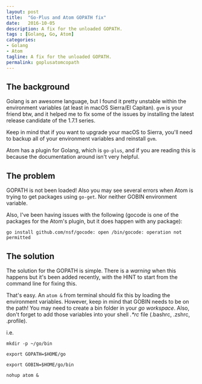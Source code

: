 ```yaml
---
layout: post
title:  "Go-Plus and Atom GOPATH fix"
date:   2016-10-05
description: A fix for the unloaded GOPATH.
tags : [Golang, Go, Atom]
categories:
- Golang
- Atom
tagline: A fix for the unloaded GOPATH.
permalink: goplusatomcopath
---
```


## The background

Golang is an awesome language, but I found it pretty unstable within the environment variables (at least in macOS Sierra/El Capitan). `gvm` is your friend btw, and it helped me to fix some of the issues by installing the latest release candidate of the 1.7.1 series.

Keep in mind that if you want to upgrade your macOS to Sierra, you'll  need to backup all of your environment variables and reinstall `gvm`.

Atom has a plugin for Golang, which is `go-plus`, and if you are reading this is because the documentation around isn't very helpful.

## The problem

GOPATH is not been loaded! Also you may see several errors when Atom is trying to get packages using `go-get`. Nor neither GOBIN environment variable.

Also, I've been having issues with the following (gocode is one of the packages for the Atom's plugin, but it does happen with any package):

```
go install github.com/nsf/gocode: open /bin/gocode: operation not permitted
```


## The solution

The solution for the GOPATH is simple. There is a _warning_ when this happens but it's been added recently, with the HINT to start from the command line for fixing this.

That's easy. An `atom &` from terminal should fix this by loading the environment variables. However, keep in mind that GOBIN needs to be on the path! You may need to create a bin folder in your _go workspace_. Also, don't forget to add those variables into your shell _.*rc_ file (.bashrc, .zshrc, .profile).

i.e.

```
mkdir -p ~/go/bin

export GOPATH=$HOME/go

export GOBIN=$HOME/go/bin

nohup atom &
```
